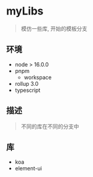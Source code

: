# myLibs

> 模仿一些库, 开始的模板分支

## 环境

- node > 16.0.0
- pnpm
  - workspace
- rollup 3.0
- typescript

## 描述

> 不同的库在不同的分支中

## 库

- koa
- element-ui
